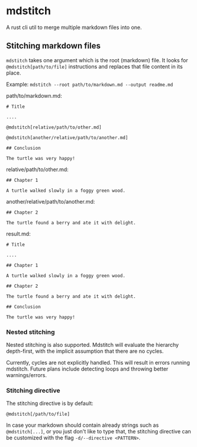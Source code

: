# mdstitch

A rust cli util to merge multiple markdown files into one.

## Stitching markdown files

`mdstitch` takes one argument which is the root (markdown) file. It looks for `@mdstitch[path/to/file]` instructions and
replaces that file content in its place.

Example: `mdstitch --root path/to/markdown.md --output readme.md`

path/to/markdown.md:

```
# Title

....

@mdstitch[relative/path/to/other.md]

@mdstitch[another/relative/path/to/another.md]

## Conclusion

The turtle was very happy!
```

relative/path/to/other.md:

```
## Chapter 1

A turtle walked slowly in a foggy green wood.

```

another/relative/path/to/another.md:

```
## Chapter 2

The turtle found a berry and ate it with delight.

```

result.md:

```
# Title

....

## Chapter 1

A turtle walked slowly in a foggy green wood.

## Chapter 2

The turtle found a berry and ate it with delight.

## Conclusion

The turtle was very happy!

```

### Nested stitching

Nested stitching is also supported. Mdstitch will evaluate the hierarchy depth-first, with the implicit assumption that
there are no cycles.

Currently, cycles are not explicitly handled. This will result in errors running mdstitch. Future plans include
detecting loops and throwing better warnings/errors.

### Stitching directive

The stitching directive is by default:

`@mdstitch[/path/to/file]`

In case your markdown should contain
already strings such as `@mdstitch[...]`, or you just don't like to type that, the stitching directive can be customized
with the flag `-d/--directive <PATTERN>`.
